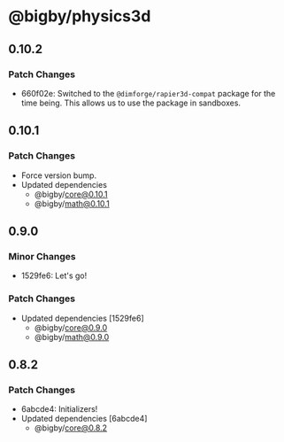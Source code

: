 # @bigby/physics3d

## 0.10.2

### Patch Changes

- 660f02e: Switched to the `@dimforge/rapier3d-compat` package for the time being. This allows us to use the package in sandboxes.

## 0.10.1

### Patch Changes

- Force version bump.
- Updated dependencies
  - @bigby/core@0.10.1
  - @bigby/math@0.10.1

## 0.9.0

### Minor Changes

- 1529fe6: Let's go!

### Patch Changes

- Updated dependencies [1529fe6]
  - @bigby/core@0.9.0
  - @bigby/math@0.9.0

## 0.8.2

### Patch Changes

- 6abcde4: Initializers!
- Updated dependencies [6abcde4]
  - @bigby/core@0.8.2
